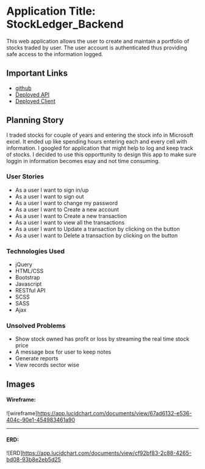 # Application Title: StockLedger_Backend

This web application allows the user to create and maintain a portfolio of stocks
traded by user. The user account is authenticated thus providing safe access to
the information logged.

## Important Links

- [github](https://github.com/monikan2018/StockLedger_backend)
- [Deployed API](https://murmuring-cliffs-14664.herokuapp.com/)
- [Deployed Client](https://monikan2018.github.io/StockLedger_frontend/)

## Planning Story

I traded stocks for couple of years and entering the stock info in Microsoft
excel. It ended up like spending hours entering each and every cell with information.
I googled for application that might help to log and keep track of stocks. I decided
to use this opporttunity to design this app to make sure loggin in information
becomes esay and not time consuming.

### User Stories

- As a user I want to sign in/up
- As a user I want to sign out
- As a user I want to change my password
- As a user I want to Create a new account
- As a user I want to Create a new transaction
- As a user I want to view all the transactions
- As a user I want to Update a transaction by clicking on the button
- As a user I want to Delete a transaction by clicking on the button

### Technologies Used

- jQuery
- HTML/CSS
- Bootstrap
- Javascript
- RESTful API
- SCSS
- SASS
- Ajax


### Unsolved Problems

- Show stock owned has profit or loss by streaming the real time stock price
- A message box for user to keep notes
- Generate reports
- View records sector wise

## Images

#### Wireframe:
![wireframe]https://app.lucidchart.com/documents/view/67ad6132-e536-404c-90e1-454983461a90

---

#### ERD:
![ERD]https://app.lucidchart.com/documents/view/cf92bf83-2c88-4265-bd08-93b8e2eb5d25
